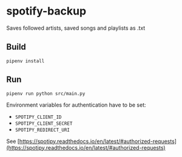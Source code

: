 # spotify-backup

Saves followed artists, saved songs and playlists as .txt

## Build

```pipenv install```

## Run

```pipenv run python src/main.py```

Environment variables for authentication have to be set:
- `SPOTIPY_CLIENT_ID`
- `SPOTIPY_CLIENT_SECRET`
- `SPOTIPY_REDIRECT_URI`

See [https://spotipy.readthedocs.io/en/latest/#authorized-requests](https://spotipy.readthedocs.io/en/latest/#authorized-requests)